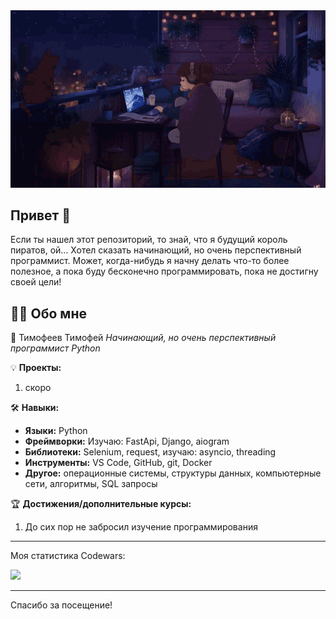 <img src="https://github.com/MrTimofeev/MrTimofeev/blob/main/gif_github.gif" width="700">

## Привет 👋
Если ты нашел этот репозиторий, то знай, что я будущий король пиратов, ой... Хотел сказать начинающий, но очень перспективный программист. Может, когда-нибудь я начну делать что-то более полезное, а пока буду бесконечно программировать, пока не достигну своей цели!

## 🙋‍♂️ Обо мне

🚀 Тимофеев Тимофей
*Начинающий, но очень перспективный программист Python*

💡 **Проекты:**
1. скоро

🛠️ **Навыки:**
- **Языки:** Python
- **Фреймворки:** Изучаю: FastApi, Django, aiogram
- **Библиотеки:** Selenium, request, изучаю: asyncio, threading
- **Инструменты:** VS Code, GitHub, git, Docker
- **Другое:** операционные системы, структуры данных, компьютерные сети, алгоритмы, SQL запросы

🏆 **Достижения/дополнительные курсы:**
1. До сих пор не забросил изучение программирования

---

Моя статистика Codewars:

<img src= "https://www.codewars.com/users/MrSoulKing/badges/micro" width= "200"/>

---

Спасибо за посещение!</h3>
